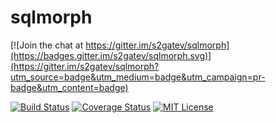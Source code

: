 # sqlmorph

[![Join the chat at https://gitter.im/s2gatev/sqlmorph](https://badges.gitter.im/s2gatev/sqlmorph.svg)](https://gitter.im/s2gatev/sqlmorph?utm_source=badge&utm_medium=badge&utm_campaign=pr-badge&utm_content=badge)

[![Build Status](https://travis-ci.org/s2gatev/sqlmorph.svg?branch=master)](https://travis-ci.org/s2gatev/sqlmorph)
[![Coverage Status](https://coveralls.io/repos/s2gatev/sqlmorph/badge.svg?branch=master&service=github)](https://coveralls.io/github/s2gatev/sqlmorph?branch=master)
[![MIT License](http://img.shields.io/badge/License-MIT-blue.svg)](LICENSE)
